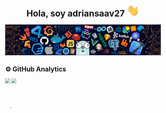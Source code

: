 <div align="center">
  <h1 align="center">Hola, soy adriansaav27 <img src="https://raw.githubusercontent.com/adriansaav27/adriansaav27/main/agitar-la-mano.gif" height="40" style="max-width: 100%; display: inline-block;"></h1> 
</div>
<img src="https://raw.githubusercontent.com/adriansaav27/adriansaav27/main/cabecera.png">

## ⚙️ GitHub Analytics
<a href="https://github.com/anuraghazra/github-readme-stats">
  <img height=180 align="center" style="max-width: 100%; display: inline-block;" src="https://github-readme-stats.vercel.app/api?username=adriansaav27&show_icons=true&theme=tokyonight&rank_icon=github" />
</a>
<a href="https://github.com/anuraghazra/convoychat">
  <img height=180 align="center" style="max-width: 100%; display: inline-block;" src="https://github-readme-stats.vercel.app/api/top-langs?username=adriansaav27&layout=compact&langs_count=8&theme=tokyonight" />
</a>
